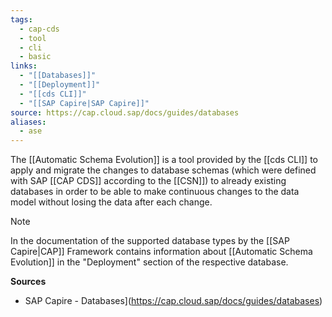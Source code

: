 ```yaml
---
tags:
  - cap-cds
  - tool
  - cli
  - basic
links:
  - "[[Databases]]"
  - "[[Deployment]]"
  - "[[cds CLI]]"
  - "[[SAP Capire|SAP Capire]]"
source: https://cap.cloud.sap/docs/guides/databases
aliases:
  - ase
---
```

The [[Automatic Schema Evolution]] is a tool provided by the [[cds CLI]] to apply and migrate the changes to database schemas (which were defined with SAP [[CAP CDS]] according to the [[CSN]]) to already existing databases in order to be able to make continuous changes to the data model without losing the data after each change.

>[!NOTE]
> In the documentation of the supported database types by the [[SAP Capire|CAP]] Framework contains information about [[Automatic Schema Evolution]] in the "Deployment" section of the respective database.

**Sources**
- SAP Capire - Databases](https://cap.cloud.sap/docs/guides/databases)